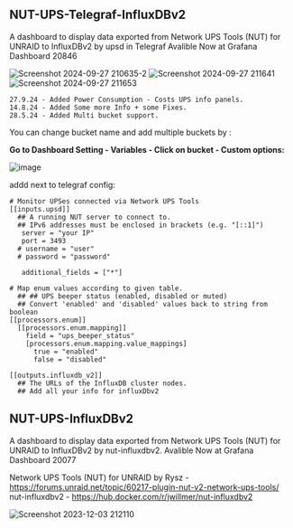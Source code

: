 ## NUT-UPS-Telegraf-InfluxDBv2
A dashboard to display data exported from Network UPS Tools (NUT) for UNRAID
to InfluxDBv2 by upsd in Telegraf Avalible Now at Grafana Dashboard 20846

![Screenshot 2024-09-27 210635-2](https://github.com/user-attachments/assets/e7c55917-1e56-4024-85bc-dd79294c0968)
![Screenshot 2024-09-27 211641](https://github.com/user-attachments/assets/2b088b64-fd0d-42ad-9443-2496f1c1daa9)
![Screenshot 2024-09-27 211653](https://github.com/user-attachments/assets/c9f9da93-95ce-44a9-97f7-0da92f178b29)

``` 27.9.24 - Added Power Consumption - Costs UPS info panels. ```<br>
``` 14.8.24 - Added Some more Info + some Fixes. ```<br>
``` 28.5.24 - Added Multi bucket support. ```<br>

 You can change bucket name and add multiple buckets by : 

 <b>Go to Dashboard Setting - Variables - Click on bucket - Custom options:</b>

 ![image](https://github.com/masterwishx/NUT-UPS-InfluxDBv2/assets/28630321/a64a24e6-1be5-46d4-b0c1-7ea6b2da0716)

addd next to telegraf config: 

```
# Monitor UPSes connected via Network UPS Tools
[[inputs.upsd]]
  ## A running NUT server to connect to.
  ## IPv6 addresses must be enclosed in brackets (e.g. "[::1]")
   server = "your IP"
   port = 3493
  # username = "user"
  # password = "password"

   additional_fields = ["*"]

# Map enum values according to given table.
  ## ## UPS beeper status (enabled, disabled or muted)
  ## Convert 'enabled' and 'disabled' values back to string from boolean
[[processors.enum]]
  [[processors.enum.mapping]]
    field = "ups_beeper_status"
    [processors.enum.mapping.value_mappings]
      true = "enabled"
      false = "disabled"

[[outputs.influxdb_v2]]
  ## The URLs of the InfluxDB cluster nodes.
  ## Add all your info for influxDbv2
```
## NUT-UPS-InfluxDBv2
A dashboard to display data exported from Network UPS Tools (NUT) for UNRAID
to InfluxDBv2 by nut-influxdbv2. Avalible Now at Grafana Dashboard 20077

Network UPS Tools (NUT) for UNRAID by Rysz - https://forums.unraid.net/topic/60217-plugin-nut-v2-network-ups-tools/ <br>
nut-influxdbv2 - https://hub.docker.com/r/jwillmer/nut-influxdbv2


![Screenshot 2023-12-03 212110](https://github.com/masterwishx/NUT-UPS-InfluxDBv2/assets/28630321/2732331e-59a0-437d-ad27-87a241d63de7)




